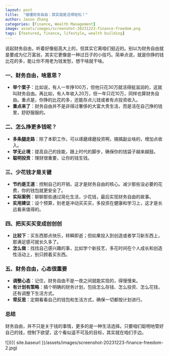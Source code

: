 ```yaml
---
layout: post
title:  "搞懂财务自由：其实就是活得轻松！"
author: Jason Zhang
categories: [Finance, Wealth Management]
image: assets/images/screenshot-20231223-finance-freedom.png
tags: [featured, finance, lifestyle, wealth building]
---
```

说起财务自由，听着好像挺高大上的，但其实它离咱们挺近的。别以为财务自由就是要成为亿万富翁，其实它更像是一种过日子的小技巧。简单点说，就是你挣的钱比花的多，能让你不用老为钱发愁，想干啥就干啥。

### 一、财务自由，啥意思？
- **举个栗子**：比如说，有人一年挣100万，但他只花30万就活得挺滋润的，这就叫财务自由。再比如，有人年收入20万，但一年只花10万，同样也算财务自由。重点是，你挣的比花的多，还能存点儿钱或者有点投资收入。
- **重点来了**：财务自由并不是非得过奢侈的大富大贵生活，而是活在自己挣的钱里，舒舒服服的。

### 二、怎么挣更多钱呢？
- **多条腿走路**：除了本职工作，可以琢磨琢磨投资啊，搞搞副业啥的，增加点收入。
- **学无止境**：提高自己的技能，跟上时代的脚步，确保你的钱袋子越来越鼓。
- **聪明投资**：理财很重要，让你的钱生钱。

### 三、少花钱才是关键
- **节约是王道**：控制自己的开销，这才是财务自由的核心。减少那些没必要的花费，你的钱包就更安全了。
- **实际案例**：聊聊那些通过简化生活，少花钱，最后实现财务自由的故事。
- **实用建议**：设个预算，别老是冲动买买买，多投资在健康和学习上，这才是长远看来值得的。

### 四、把买买买变成创创创
- **比较下**：买东西那点快乐，转瞬即逝；但如果投入到创造或者学习新东西上，那满足感可就长久多了。
- **怎么做**：找找自己感兴趣的事，比如学个新技艺，多花时间在个人成长和创造性活动上，别只顾着买东西。

### 五、财务自由，心态很重要
- **调整心态**：记住，财务自由不是一夜之间就能实现的，得慢慢来。
- **有计划有策略**：搞个明确的财务计划，包括怎么存钱、怎么投资、怎么花钱，还有调整下生活方式。
- **常反思**：定期看看自己的钱包和生活方式，确保一切都按计划进行。

### 总结
财务自由，并不只是关于钱的事情，更多的是一种生活选择。只要咱们聪明地管好自己的钱，控制下欲望，这个看似遥不可及的目标，其实就在咱们手边。

![]({{ site.baseurl }}/assets/images/screenshot-20231223-finance-freedom-2.jpg)
